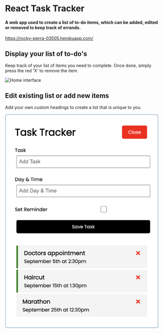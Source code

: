 # React Task Tracker

#### A web app used to create a list of to-do items, which can be added, edited or removed to keep track of errands.

https://rocky-sierra-03505.herokuapp.com/

## Display your list of to-do's
Keep track of your list of items you need to complete. Once done, simply press the red 'X' to remove the item.

![Home interface](https://github.com/jtabba/Task_Tracker/raw/main/public/images/home.png)

## Edit existing list or add new items
Add your own custom headings to create a list that is unique to you.

![Edit interface](https://github.com/jtabba/Task-Tracker/blob/main/images/edit.png)
